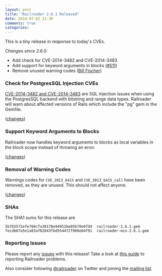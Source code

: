 ```yaml
---
layout: post
title: "Railroader 2.6.1 Released"
date: 2014-07-02 12:30
comments: true
categories: 
---
```


This is a tiny release in response to today's CVEs.

*Changes since 2.6.0*:

* Add check for CVE-2014-3482 and CVE-2014-3483
* Add support for keyword arguments in blocks ([#511](https://github.com/presidentbeef/railroader/issues/511))
* Remove unused warning codes ([Bill Fischer](https://github.com/bfish510))

### Check for PostgresSQL Injection CVEs

[CVE-2014-3482 and CVE-2014-3483](https://groups.google.com/forum/#!msg/rubyonrails-security/wDxePLJGZdI/WP7EasCJTA4J) are SQL injection issues when using the PostgresSQL backend with bitstring and range data types. Railroader will warn about affected versions of Rails which include the "pg" gem in the Gemfile.

([changes](https://github.com/presidentbeef/railroader/pull/515))

### Support Keyword Arguments to Blocks

Railroader now handles keyword arguments to blocks as local variables in the block scope instead of throwing an error.

([changes](https://github.com/presidentbeef/railroader/pull/513))

### Removal of Warning Codes

Warnings codes for `CVE_2013_6415` and `CVE_2013_6415_call` have been removed, as they are unused. This should not affect anyone.

([changes](https://github.com/presidentbeef/railroader/pull/514))

### SHAs

The SHA1 sums for this release are

    5b7b5572efe769cfa38178e94952be05670e6fd4  railroader-2.6.1.gem
    fecdb07a5e1a83af02843fbd554472f980e04f91  railroader-min-2.6.1.gem

### Reporting Issues

Please report any [issues](https://github.com/presidentbeef/railroader/issues) with this release! Take a look at [this guide](https://github.com/presidentbeef/railroader/wiki/How-to-Report-a-Railroader-Issue) to reporting Railroader problems.

Also consider following [@railroader](https://twitter.com/railroader) on Twitter and joining the [mailing list](http://railroaderscanner.org/contact/). 
